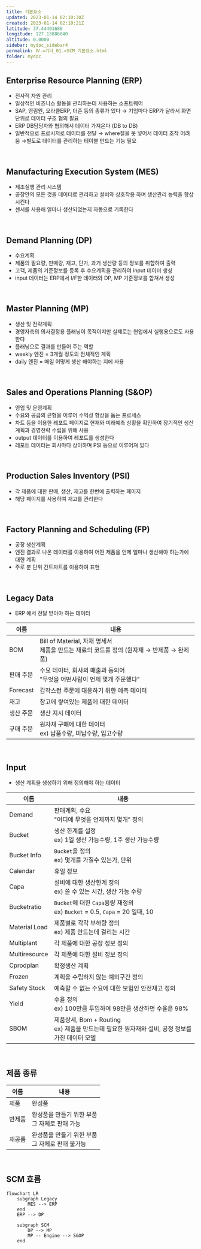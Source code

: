 ```yaml
---
title: 기본요소
updated: 2023-01-14 02:10:30Z
created: 2023-01-14 02:10:21Z
latitude: 37.44491680
longitude: 127.13886840
altitude: 0.0000
sidebar: mydoc_sidebar4
permalink: Ⅳ.=기타_01.=SCM_기본요소.html
folder: mydoc
---
```


## Enterprise Resource Planning (ERP)
- 전사적 자원 관리
- 일상적인 비즈니스 활동을 관리하는데 사용하는 소프트웨어
- SAP, 영림원, 오라클ERP, 더존 등의 종류가 있다
  → 기업마다 ERP가 달라서 화면 단위로 데이터 구조 협의 필요
- ERP DB담당자와 협의해서 데이터 가져온다 (DB to DB)
- 일반적으로 프로시저로 데이터를 전달 
  → where절을 못 넣어서 데이터 조작 어려움 
  →별도로 데이터를 관리하는 테이블 만드는 기능 필요
<br>

## Manufacturing Execution System (MES)
- 제조실행 관리 시스템
- 공장안의 모든 것을 데이터로 관리하고 설비와 상호작용 하며 생산관리 능력을 향상시킨다
- 센서를 사용해 얼마나 생산되었는지 자동으로 기록한다
<br>

## Demand Planning (DP)
- 수요계획
- 제품의 필요량, 판매량, 재고, 단가, 과거 생산량 등의 정보를 취합하여 출력
- 고객, 제품의 기준정보를 등록 후 수요계획을 관리하여 input 데이터 생성
- input 데이터는 ERP에서 I/F한 데이터와 DP, MP 기준정보를 합쳐서 생성
<br>

## Master Planning (MP)
- 생산 및 전략계획
- 경영자측의 의사결정용 플래닝이 목적이지만 실제로는 현업에서 실행용으로도 사용한다
- 플래닝으로 결과를 만들어 주는 역할
- weekly 엔진 = 3개월 정도의 전체적인 계획
- daily 엔진 = 매일 어떻게 생산 해야하는 지에 사용
<br>

## Sales and Operations Planning (S&OP)
- 영업 및 운영계획
- 수요와 공급의 균형을 이루어 수익성 향상을 돕는 프로세스
- 차트 등을 이용한 레포트 페이지로 현재와 미래예측 상황을 확인하여 장기적인 생산계획과 경영전략 수립을 위해 사용
- output 데이터를 이용하여 레포트를 생성한다
- 레포트 데이터는 회사마다 상이하며 PSI 등으로 이루어져 있다
<br>

## Production Sales Inventory (PSI)
- 각 제품에 대한 판매, 생산, 재고를 한번에 출력하는 페이지
- 해당 페이지를 사용하여 재고를 관리한다
<br>

## Factory Planning and Scheduling (FP)
- 공장 생산계획
- 엔진 결과로 나온 데이터를 이용하여 어떤 제품을 언제 얼마나 생산해야 하는가에 대한 계획
- 주로 분 단위 간트차트를 이용하여 표현

<br>

## Legacy Data
- ERP 에서 전달 받아야 하는 데이터

|이름|내용|
|---|---|
|BOM| Bill of Material, 자재 명세서<br>제품을 만드는 재료의 코드를 정의 (원자재 → 반제품 → 완제품)|
|판매 주문| 수요 데이터, 회사의 매출과 동의어<br>"무엇을 어떤사람이 언제 몇개 주문했다"|
|Forecast| 갑작스런 주문에 대응하기 위한 예측 데이터|
|재고| 창고에 쌓여있는 제품에 대한 데이터|
|생산 주문| 생산 지시 데이터|
|구매 주문| 원자재 구매에 대한 데이터<br>ex) 납품수량, 미납수량, 입고수량|

<br>

## Input
- 생산 계획을 생성하기 위해 정의해야 하는 데이터

|이름|내용|
|---|---|
|Demand| 판매계획, 수요<br>"어디에 무엇을 언제까지 몇개" 정의|
|Bucket| 생산 한계를 설정 <br>ex) 1일 생산 가능수량, 1주 생산 가능수량|
|Bucket Info| `Bucket`을 정의<br>ex) 몇개를 가질수 있는가, 단위|
|Calendar| 휴일 정보|
|Capa| 설비에 대한 생산한계 정의<br>ex) 쓸 수 있는 시간, 생산 가능 수량|
|Bucketratio| `Bucket`에 대한 `Capa`용량 재정의<br>ex) `Bucket` = 0.5, `Capa` = 20 일때, 10|
|Material Load| 제품별로 각각 부하량 정의<br>ex) 제품 만드는데 걸리는 시간|
|Multiplant| 각 제품에 대한 공장 정보 정의|
|Multiresource| 각 제품에 대한 설비 정보 정의|
|Cprodplan| 확정생산 계획|
|Frozen| 계획을 수립하지 않는 예외구간 정의|
|Safety Stock| 예측할 수 없는 수요에 대한 보험인 안전재고 정의|
|Yield| 수율 정의<br>ex) 100만큼 투입하여 98만큼 생산하면 수율은 98%|
|SBOM| 제품상세, Bom + Routing<br>ex) 제품을 만드는데 필요한 원자재와 설비, 공정 정보를 가진 데이터 모델|

<br>

## 제품 종류

|이름|내용|
|---|---|
|제품| 완성품|
|반제품| 완성품을 만들기 위한 부품<br>그 자체로 판매 가능|
|재공품| 완성품을 만들기 위한 부품<br>그 자체로 판매 불가능|

<br>

## SCM 흐름

```mermaid
flowchart LR
	subgraph Legacy
		MES --> ERP
	end
	ERP --> DP
	
	subgraph SCM
		DP --> MP
		MP -- Engine --> S&OP
	end
```
